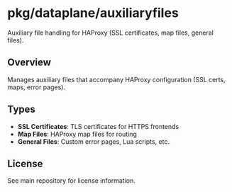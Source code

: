 # pkg/dataplane/auxiliaryfiles

Auxiliary file handling for HAProxy (SSL certificates, map files, general files).

## Overview

Manages auxiliary files that accompany HAProxy configuration (SSL certs, maps, error pages).

## Types

- **SSL Certificates**: TLS certificates for HTTPS frontends
- **Map Files**: HAProxy map files for routing
- **General Files**: Custom error pages, Lua scripts, etc.

## License

See main repository for license information.
